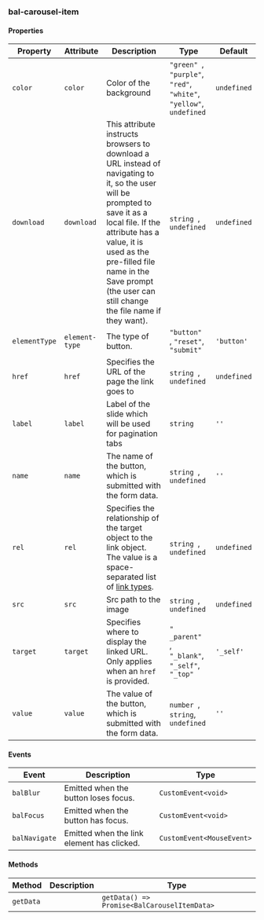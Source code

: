 ### bal-carousel-item
 
#### Properties

| Property      | Attribute      | Description                                                                                                                                                                                                                                                                               | Type                                                                         | Default     |
| ------------- | -------------- | ----------------------------------------------------------------------------------------------------------------------------------------------------------------------------------------------------------------------------------------------------------------------------------------- | ---------------------------------------------------------------------------- | ----------- |
| `color`       | `color`        | Color of the background                                                                                                                                                                                                                                                                   | `"green" `, ` "purple" `, ` "red" `, ` "white" `, ` "yellow" `, ` undefined` | `undefined` |
| `download`    | `download`     | This attribute instructs browsers to download a URL instead of navigating to it, so the user will be prompted to save it as a local file. If the attribute has a value, it is used as the pre-filled file name in the Save prompt (the user can still change the file name if they want). | `string `, ` undefined`                                                      | `undefined` |
| `elementType` | `element-type` | The type of button.                                                                                                                                                                                                                                                                       | `"button" `, ` "reset" `, ` "submit"`                                        | `'button'`  |
| `href`        | `href`         | Specifies the URL of the page the link goes to                                                                                                                                                                                                                                            | `string `, ` undefined`                                                      | `undefined` |
| `label`       | `label`        | Label of the slide which will be used for pagination tabs                                                                                                                                                                                                                                 | `string`                                                                     | `''`        |
| `name`        | `name`         | The name of the button, which is submitted with the form data.                                                                                                                                                                                                                            | `string `, ` undefined`                                                      | `''`        |
| `rel`         | `rel`          | Specifies the relationship of the target object to the link object. The value is a space-separated list of [link types](https://developer.mozilla.org/en-US/docs/Web/HTML/Link_types).                                                                                                    | `string `, ` undefined`                                                      | `undefined` |
| `src`         | `src`          | Src path to the image                                                                                                                                                                                                                                                                     | `string `, ` undefined`                                                      | `undefined` |
| `target`      | `target`       | Specifies where to display the linked URL. Only applies when an `href` is provided.                                                                                                                                                                                                       | `" _parent" `, ` "_blank" `, ` "_self" `, ` "_top"`                          | `'_self'`   |
| `value`       | `value`        | The value of the button, which is submitted with the form data.                                                                                                                                                                                                                           | `number `, ` string `, ` undefined`                                          | `''`        |


#### Events

| Event         | Description                                | Type                      |
| ------------- | ------------------------------------------ | ------------------------- |
| `balBlur`     | Emitted when the button loses focus.       | `CustomEvent<void>`       |
| `balFocus`    | Emitted when the button has focus.         | `CustomEvent<void>`       |
| `balNavigate` | Emitted when the link element has clicked. | `CustomEvent<MouseEvent>` |


#### Methods

| Method    | Description | Type                                        |
| --------- | ----------- | ------------------------------------------- |
| `getData` |             | `getData() => Promise<BalCarouselItemData>` |
 
